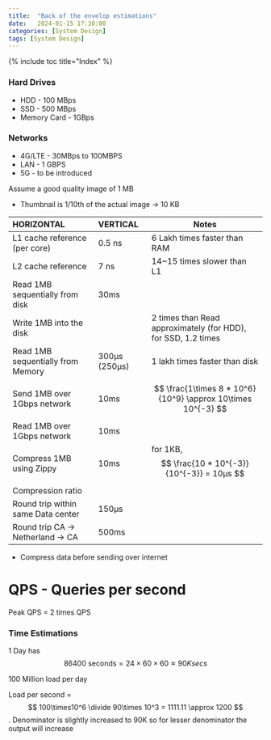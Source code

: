 ```yaml
---
title:  "Back of the envelop estimations"
date:   2024-01-15 17:30:00
categories: [System Design]
tags: [System Design]
---
```

{% include toc title="Index" %}

### Hard Drives
* HDD - 100 MBps
* SSD - 500 MBps
* Memory Card - 1GBps 

### Networks
* 4G/LTE - 30MBps to 100MBPS
* LAN - 1 GBPS
* 5G - to be introduced

Assume a good quality image of 1 MB
 * Thumbnail is 1/10th of the actual image -> 10 KB


| **HORIZONTAL**                     | **VERTICAL** | Notes                                                         |
|:-----------------------------------|:------------|---------------------------------------------------------------|
| L1 cache reference (per core)      | 0.5 ns      | 6 Lakh times faster than RAM                                  |
| L2 cache reference                 | 7 ns        | 14~15 times slower than L1                                    |
| Read 1MB sequentially from disk    | 30ms        |                                                               |
| Write 1MB into the disk            |             | 2 times than Read approximately (for HDD), for SSD, 1.2 times |
| Read 1MB sequentially from Memory  | 300μs (250μs) | 1 lakh times faster than disk                                 |
| Send 1MB over 1Gbps network        | 10ms        | $$ \frac{1\times 8 * 10^6}{10^9} \approx 10\times 10^{-3} $$  |
| Read 1MB over 1Gbps network        | 10ms        |                                                               |
| Compress 1MB using Zippy           | 10ms        | for 1KB, $$ \frac{10 * 10^{-3}}{10^{-3}} = 10μs $$            |
| Compression ratio                  |             |                                                               |
| Round trip within same Data center | 150μs       ||
| Round trip CA -> Netherland -> CA  | 500ms       ||


* Compress data before sending over internet

# QPS - Queries per second

Peak QPS = 2 times QPS

### Time Estimations

1 Day has $$ \textrm{86400 seconds} = 24\times 60\times 60 \approx 90K secs $$

100 Million load per day 

Load per second = $$ 100\times10^6 \divide 90\times 10^3 = 1111.11 \approx 1200 $$. Denominator is slightly increased to 90K so for lesser denominator the output will increase